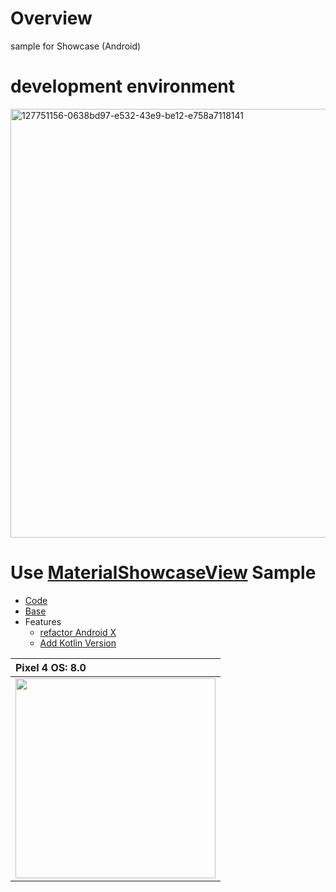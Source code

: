 # Overview
sample for Showcase (Android)

# development environment

<img width="686" alt="127751156-0638bd97-e532-43e9-be12-e758a7118141" src="https://user-images.githubusercontent.com/16476224/134197148-9a8d0c73-2257-49e0-a198-ee0f92cdf4bd.png">

# Use [MaterialShowcaseView](https://github.com/deano2390/MaterialShowcaseView) Sample
- [Code](https://github.com/LeoAndo/android-app-showcase-samples/tree/main/MaterialShowcaseViewSample)
- [Base](https://github.com/deano2390/MaterialShowcaseView/tree/master/sample)
- Features
  - [refactor Android X](https://developer.android.com/jetpack/androidx)
  - [Add Kotlin Version](https://github.com/LeoAndo/android-app-showcase-samples/tree/main/MaterialShowcaseViewSample/app/src/kotlinVersion/java/com/example/basicappsample)

| Pixel 4 OS: 8.0 |
|:---|
|<img src="https://github.com/LeoAndo/android-app-showcase-samples/blob/main/MaterialShowcaseViewSample/capture/android.gif" width=320 /> |



